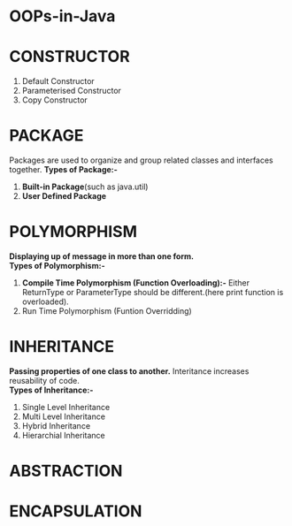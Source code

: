 # OOPs-in-Java
# CONSTRUCTOR
<ol>
  <li>Default Constructor</li>
  <li>Parameterised Constructor</li>
  <li>Copy Constructor</li>
</ol>

# PACKAGE
Packages are used to organize and group related classes and interfaces together. 
**Types of Package:-** <br>
<ol>
  <li><b>Built-in Package</b>(such as java.util)</li>
  <li><b>User Defined Package</b></li>
</ol>

# POLYMORPHISM
**Displaying up of message in more than one form.** <br>
**Types of Polymorphism:-** <br>
<ol>
  <li><b>Compile Time Polymorphism (Function Overloading):-</b> Either ReturnType or ParameterType should be different.(here print function is overloaded).</li>
  <li>Run Time Polymorphism (Funtion Overridding)</li>
</ol>

# INHERITANCE
**Passing properties of one class to another.** Interitance increases reusability of code. <br>
**Types of Inheritance:-** <br>
<ol>
  <li>Single Level Inheritance</li>
  <li>Multi Level Inheritance</li>
  <li>Hybrid Inheritance</li>
  <li>Hierarchial Inheritance</li>
</ol>

# ABSTRACTION

# ENCAPSULATION

